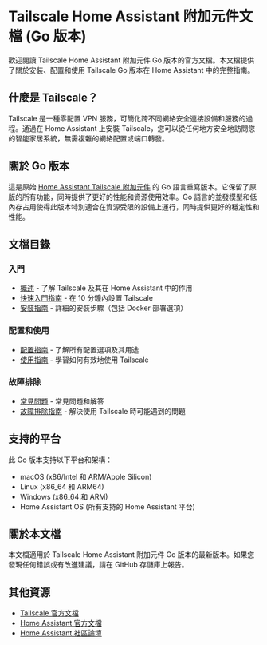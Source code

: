 # Tailscale Home Assistant 附加元件文檔 (Go 版本)

歡迎閱讀 Tailscale Home Assistant 附加元件 Go 版本的官方文檔。本文檔提供了關於安裝、配置和使用 Tailscale Go 版本在 Home Assistant 中的完整指南。

## 什麼是 Tailscale？

Tailscale 是一種零配置 VPN 服務，可簡化跨不同網絡安全連接設備和服務的過程。通過在 Home Assistant 上安裝 Tailscale，您可以從任何地方安全地訪問您的智能家居系統，無需複雜的網絡配置或端口轉發。

## 關於 Go 版本

這是原始 [Home Assistant Tailscale 附加元件](https://github.com/hassio-addons/addon-tailscale) 的 Go 語言重寫版本。它保留了原版的所有功能，同時提供了更好的性能和資源使用效率。Go 語言的並發模型和低內存占用使得此版本特別適合在資源受限的設備上運行，同時提供更好的穩定性和性能。

## 文檔目錄

### 入門

- [概述](overview.md) - 了解 Tailscale 及其在 Home Assistant 中的作用
- [快速入門指南](getting_started.md) - 在 10 分鐘內設置 Tailscale
- [安裝指南](installation.md) - 詳細的安裝步驟（包括 Docker 部署選項）

### 配置和使用

- [配置指南](configuration.md) - 了解所有配置選項及其用途
- [使用指南](usage.md) - 學習如何有效地使用 Tailscale

### 故障排除

- [常見問題](faq.md) - 常見問題和解答
- [故障排除指南](troubleshooting.md) - 解決使用 Tailscale 時可能遇到的問題

## 支持的平台

此 Go 版本支持以下平台和架構：

- macOS (x86/Intel 和 ARM/Apple Silicon)
- Linux (x86_64 和 ARM64)
- Windows (x86_64 和 ARM)
- Home Assistant OS (所有支持的 Home Assistant 平台)

## 關於本文檔

本文檔適用於 Tailscale Home Assistant 附加元件 Go 版本的最新版本。如果您發現任何錯誤或有改進建議，請在 GitHub 存儲庫上報告。

## 其他資源

- [Tailscale 官方文檔](https://tailscale.com/kb/)
- [Home Assistant 官方文檔](https://www.home-assistant.io/docs/)
- [Home Assistant 社區論壇](https://community.home-assistant.io/) 
